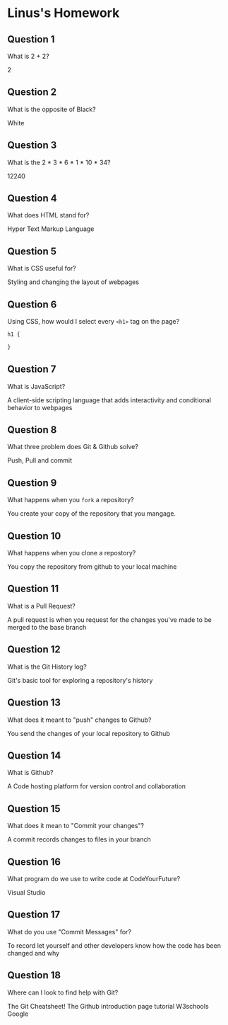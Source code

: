 # Linus's Homework

## Question 1

What is 2 + 2?

2

## Question 2

What is the opposite of Black?

White

## Question 3

What is the  2 * 3 * 6 * 1 * 10 * 34?

12240

## Question 4 

What does HTML stand for?

Hyper Text Markup Language

## Question 5

What is CSS useful for?

Styling and changing the layout of webpages 

## Question 6

Using CSS, how would I select every `<h1>` tag on the page?

```css
h1 {

}
```

## Question 7

What is JavaScript?

A client-side scripting language that adds interactivity and conditional behavior to webpages

## Question 8

What three problem does Git & Github solve?

Push, Pull and commit

## Question 9

What happens when you `fork` a repository?

You create your copy of the repository that you mangage.

## Question 10 

What happens when you clone a repostory?

You copy the repository from github to your local machine

## Question 11

What is a Pull Request?

A pull request is when you request for the changes you've made to be merged to the base branch

## Question 12

What is the Git History log?

Git's basic tool for exploring a repository's history

## Question 13

What does it meant to "push" changes to Github?

You send the changes of your local repository to Github

## Question 14

What is Github?

A Code hosting platform for version control and collaboration

## Question 15

What does it mean to "Commit your changes"?

A commit records changes to files in your branch

## Question 16

What program do we use to write code at CodeYourFuture?

Visual Studio

## Question 17

What do you use "Commit Messages" for?

To record let yourself and other developers know how the code has been changed and why

## Question 18

Where can I look to find help with Git?

The Git Cheatsheet!
The Github introduction page tutorial
W3schools
Google